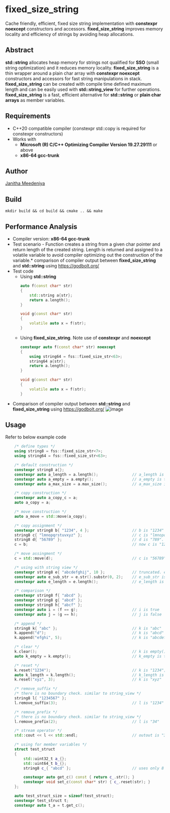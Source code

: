 # fixed_size_string
Cache friendly, efficient, fixed size string implementation with **constexpr noexcept** constructors and accessors. **fixed_size_string** improves memory locality and efficiency of strings by  avoiding heap allocations. 

## Abstract
**std::string** allocates heap memory for strings not qualified for **SSO** (small string optimization) and it reduces memory locality. **fixed_size_string** is a thin wrapper around a plain char array with **constexpr noexcept** constructors and accessors for fast string manipulations in stack. **fixed_size_string** can be created with compile time defined maximum length and can be easily used with **std::string_view** for further operations. **fixed_size_string** is a fast, efficient alternative for **std::string** or **plain char arrays** as member variables.  

## Requirements	
* C++20 compatible compiler (constexpr std::copy is required for constexpr constructors)
* Works with 
   * **Microsoft (R) C/C++ Optimizing Compiler Version 19.27.29111** or above
   * **x86-64 gcc-trunk**

## Author
[Janitha Meedeniya](https://www.linkedin.com/in/janitha-meedeniya) 

## Build
```console
mkdir build && cd build && cmake .. && make
```

## Performance Analysis
* Compiler version: **x86-64 gcc-trunk**
* Test scenario - Function creates a string from a given char pointer and return length of the created string. Length is returned and assigned to a volatile variable to avoid compiler optimizing out the construction of the variable.* comparison of compiler output between **fixed_size_string** and **std::string** using https://godbolt.org/
* Test code 
    * Using **std::string**
        ```cpp
        auto f(const char* str)
        {
            std::string a{str};
            return a.length();
        }

        void g(const char* str)
        {
            volatile auto x = f(str);
        }
        ```
    * Using **fixed_size_string**. Note use of **constexpr** and **noexcept**
        ```cpp
        constexpr auto f(const char* str) noexcept
        {
            using string64 = fss::fixed_size_str<63>;
            string64 a{str};
            return a.length(); 
        }

        void g(const char* str)
        {
            volatile auto x = f(str);
        }
        ```        
* Comparison of compiler output between **std::string** and **fixed_size_string** using https://godbolt.org/
	![image](https://github.com/m3janitha/fixed_size_string/blob/master/compiler_analysis.jpg)

## Usage
Refer to below example code
```cpp
    /* define types */
    using string8 = fss::fixed_size_str<7>;
    using string64 = fss::fixed_size_str<63>;

    /* default construction */
    constexpr string8 a{};
    constexpr auto a_length = a.length();               // a_length is 0
    constexpr auto a_empty = a.empty();                 // a_empty is true
    constexpr auto a_max_size = a.max_size();           // a_max_size is 7

    /* copy construction */
    constexpr auto a_copy_c = a;
    auto a_copy = a;

    /* move construction */
    auto a_move = std::move(a_copy);

    /* copy assignment */
    constexpr string8 b{ "1234", 4 };                   // b is "1234"
    string8 c{ "lmnopqrstuvxyz" };                      // c is "lmnopqr"
    string8 d{ "56789" };                               // d is "789". rest is truncated.
    c = b;                                              // now c is "1234"

    /* move assingment */
    c = std::move(d);                                   // c is "56789"

    /* using with string view */
    constexpr string8 e{ "abcdefghij", 10 };            // truncated. e is "abcdefg";
    constexpr auto e_sub_str = e.str().substr(0, 2);    // e_sub_str is "ab"
    constexpr auto e_length = e.length();               // e_length is 7

    /* comparison */
    constexpr string8 f{ "abcd" };
    constexpr string8 g{ "abcd" };
    constexpr string8 h{ "abcf" };
    constexpr auto i = (f == g);                        // i is true 
    constexpr auto j = (g == h);                        // j is false

    /* append */
    string8 k{ "abc" };                                 // k is "abc"
    k.append("d");                                      // k is "abcd"
    k.append("efghi", 5);                               // k is "abcdefg". rest is truncated

    /* clear */
    k.clear();                                          // k is empty() ""
    auto k_empty = k.empty();                           // k_empty is true

    /* reset */
    k.reset("1234");                                    // k is "1234";
    auto k_length = k.length();                         // k_length is 4
    k.reset("xyz", 3);                                  // k is "xyz"

    /* remove_suffix */
	/* there is no boundary check. similar to string_view */
    string8 l{ "1234567" };
    l.remove_suffix(3);                                 // l is "1234"

    /* remove_prefix */
	/* there is no boundary check. similar to string_view */
    l.remove_prefix(2);                                 // l is "34"

    /* stream operator */
    std::cout << l << std::endl;						// outout is "34"

    /* using for member variables */
    struct test_struct
    {
        std::uint32_t a_{};
        std::uint64_t b_{};
        string8 c_{ "abcd" };                           // uses only 8 + 4 bytes in stack

        constexpr auto get_c() const { return c_.str(); }
        constexpr void set_c(const char* str) { c_.reset(str); }
    };

    auto test_struct_size = sizeof(test_struct);
    constexpr test_struct t;
    constexpr auto t_a = t.get_c();
```

